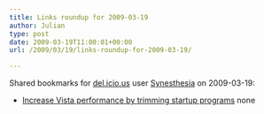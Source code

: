 ```yaml
---
title: Links roundup for 2009-03-19
author: Julian
type: post
date: 2009-03-19T11:00:01+00:00
url: /2009/03/19/links-roundup-for-2009-03-19/

---
```

Shared bookmarks for [del.icio.us][1] user [Synesthesia][2] on 2009-03-19:

  * [Increase Vista performance by trimming startup programs][3] 
    none</li> </ul>

 [1]: https://del.icio.us/
 [2]: https://del.icio.us/synesthesia
 [3]: https://blogs.techrepublic.com.com/window-on-windows/?p=809